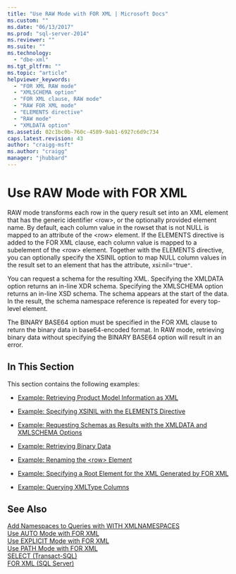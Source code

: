 ```yaml
---
title: "Use RAW Mode with FOR XML | Microsoft Docs"
ms.custom: ""
ms.date: "06/13/2017"
ms.prod: "sql-server-2014"
ms.reviewer: ""
ms.suite: ""
ms.technology: 
  - "dbe-xml"
ms.tgt_pltfrm: ""
ms.topic: "article"
helpviewer_keywords: 
  - "FOR XML RAW mode"
  - "XMLSCHEMA option"
  - "FOR XML clause, RAW mode"
  - "RAW FOR XML mode"
  - "ELEMENTS directive"
  - "RAW mode"
  - "XMLDATA option"
ms.assetid: 02c1bc0b-760c-4589-9ab1-6927c6d9c734
caps.latest.revision: 43
author: "craigg-msft"
ms.author: "craigg"
manager: "jhubbard"
---
```

# Use RAW Mode with FOR XML
  RAW mode transforms each row in the query result set into an XML element that has the generic identifier \<row>, or the optionally provided element name. By default, each column value in the rowset that is not NULL is mapped to an attribute of the \<row> element. If the ELEMENTS directive is added to the FOR XML clause, each column value is mapped to a subelement of the \<row> element. Together with the ELEMENTS directive, you can optionally specify the XSINIL option to map NULL column values in the result set to an element that has the attribute, xsi:nil=`"`true`"`.  
  
 You can request a schema for the resulting XML. Specifying the XMLDATA option returns an in-line XDR schema. Specifying the XMLSCHEMA option returns an in-line XSD schema. The schema appears at the start of the data. In the result, the schema namespace reference is repeated for every top-level element.  
  
 The BINARY BASE64 option must be specified in the FOR XML clause to return the binary data in base64-encoded format. In RAW mode, retrieving binary data without specifying the BINARY BASE64 option will result in an error.  
  
## In This Section  
 This section contains the following examples:  
  
-   [Example: Retrieving Product Model Information as XML](../../2014/database-engine/example-retrieving-product-model-information-as-xml.md)  
  
-   [Example: Specifying XSINIL with the ELEMENTS Directive](../../2014/database-engine/example-specifying-xsinil-with-the-elements-directive.md)  
  
-   [Example: Requesting Schemas as Results with the XMLDATA and XMLSCHEMA Options](../../2014/database-engine/example-requesting-schemas-as-results-with-the-xmldata-and-xmlschema-options.md)  
  
-   [Example: Retrieving Binary Data](../../2014/database-engine/example-retrieving-binary-data.md)  
  
-   [Example: Renaming the &#60;row&#62; Element](../../2014/database-engine/example-renaming-the-row-element.md)  
  
-   [Example: Specifying a Root Element for the XML Generated by FOR XML](../../2014/database-engine/example-specifying-a-root-element-for-the-xml-generated-by-for-xml.md)  
  
-   [Example: Querying XMLType Columns](../../2014/database-engine/example-querying-xmltype-columns.md)  
  
## See Also  
 [Add Namespaces to Queries with WITH XMLNAMESPACES](../../2014/database-engine/add-namespaces-to-queries-with-with-xmlnamespaces.md)   
 [Use AUTO Mode with FOR XML](../../2014/database-engine/use-auto-mode-with-for-xml.md)   
 [Use EXPLICIT Mode with FOR XML](../../2014/database-engine/use-explicit-mode-with-for-xml.md)   
 [Use PATH Mode with FOR XML](../../2014/database-engine/use-path-mode-with-for-xml.md)   
 [SELECT &#40;Transact-SQL&#41;](~/t-sql/queries/select-transact-sql.md)   
 [FOR XML &#40;SQL Server&#41;](../../2014/database-engine/for-xml-sql-server.md)  
  
  